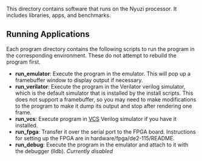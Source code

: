 This directory contains software that runs on the Nyuzi processor. It includes
libraries, apps, and benchmarks.

## Running Applications

Each program directory contains the following scripts to run the program in
the corresponding environment. These do not attempt to rebuild the program
first.

- **run_emulator**: Execute the program in the emulator. This will pop up a
  framebuffer window to display output if necessary.
- **run_verilator**: Execute the program in the Verilator verilog simulator, which
  is the default simulator that is installed by the install scripts. This
  does not support a framebuffer, so you may need to make modifications to the
  program to make it dump its output and stop after rendering one frame.
- **run_vcs**: Execute program in
  [VCS](https://www.synopsys.com/verification/simulation/vcs.html) Verilog
  simulator if you have it installed.
- **run_fpga**: Transfer it over the serial port to the FPGA board. Instructions
  for setting up the FPGA are in hardware/fpga/de2-115/README.
- **run_debug**: Execute the program in the emulator and attach to it with the
  debugger (lldb). *Currently disabled*

